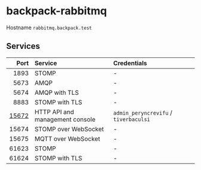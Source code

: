 # backpack-rabbitmq

Hostname `rabbitmq.backpack.test`

## Services

| Port | Service | Credentials
| ---: | :------ | :----------
| 1893 | STOMP | -
| 5673 | AMQP | -
| 5674 | AMQP with TLS | -
| 8883 | STOMP with TLS | -
| [15672](http://rabbitmq.backpack.test:15672) | HTTP API and management console | `admin_peryncrevifu` / `tiverbaculsi`
| 15674 | STOMP over WebSocket | -
| 15675 | MQTT over WebSocket | -
| 61623 | STOMP | -
| 61624 | STOMP with TLS | -
